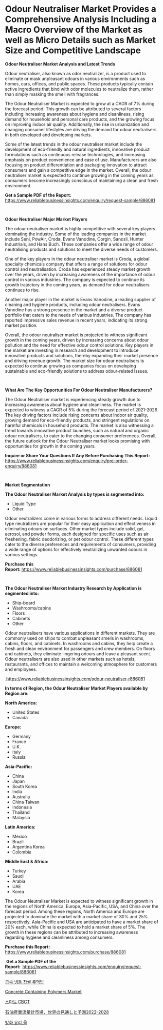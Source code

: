 <p><h1>Odour Neutraliser Market Provides a Comprehensive Analysis Including a Macro Overview of the Market as well as Micro Details such as Market Size and Competitive Landscape</h1></p><p><strong>Odour Neutraliser Market Analysis and Latest Trends</strong></p>
<p><p>Odour neutraliser, also known as odor neutralizer, is a product used to eliminate or mask unpleasant odours in various environments such as homes, cars, offices, and public spaces. These products typically contain active ingredients that bind with odor molecules to neutralize them, rather than simply masking the smell with fragrances.</p><p>The Odour Neutraliser Market is expected to grow at a CAGR of 7% during the forecast period. This growth can be attributed to several factors including increasing awareness about hygiene and cleanliness, rising demand for household and personal care products, and the growing focus on improving indoor air quality. Additionally, the rise in urbanization and changing consumer lifestyles are driving the demand for odour neutralisers in both developed and developing markets.</p><p>Some of the latest trends in the odour neutraliser market include the development of eco-friendly and natural ingredients, innovative product formulations such as continuous release technologies, and increasing emphasis on product convenience and ease of use. Manufacturers are also focusing on product differentiation and packaging innovation to attract consumers and gain a competitive edge in the market. Overall, the odour neutraliser market is expected to continue growing in the coming years as consumers become increasingly conscious of maintaining a clean and fresh environment.</p></p>
<p><strong>Get a Sample PDF of the Report:&nbsp;</strong> <a href="https://www.reliablebusinessinsights.com/enquiry/request-sample/886081">https://www.reliablebusinessinsights.com/enquiry/request-sample/886081</a></p>
<p>&nbsp;</p>
<p><strong>Odour Neutraliser Major Market Players</strong></p>
<p><p>The odour neutraliser market is highly competitive with several key players dominating the industry. Some of the leading companies in the market include Seni, PowAir, Croda, Evans Vanodine, Corgin, Sanosil, Hunter Industrials, and Hans Buch. These companies offer a wide range of odour neutralising products and solutions to meet the diverse needs of customers.</p><p>One of the key players in the odour neutraliser market is Croda, a global specialty chemicals company that offers a range of solutions for odour control and neutralisation. Croda has experienced steady market growth over the years, driven by increasing awareness of the importance of odour control in various industries. The company is expected to continue its growth trajectory in the coming years, as demand for odour neutralisers continues to rise.</p><p>Another major player in the market is Evans Vanodine, a leading supplier of cleaning and hygiene products, including odour neutralisers. Evans Vanodine has a strong presence in the market and a diverse product portfolio that caters to the needs of various industries. The company has reported impressive sales revenue in recent years, indicating its strong market position.</p><p>Overall, the odour neutraliser market is projected to witness significant growth in the coming years, driven by increasing concerns about odour pollution and the need for effective odour control solutions. Key players in the market are investing in research and development to introduce innovative products and solutions, thereby expanding their market presence and driving revenue growth. The market size for odour neutralisers is expected to continue growing as companies focus on developing sustainable and eco-friendly solutions to address odour-related issues.</p></p>
<p>&nbsp;</p>
<p><strong>What Are The Key Opportunities For Odour Neutraliser Manufacturers?</strong></p>
<p><p>The Odour Neutraliser market is experiencing steady growth due to increasing awareness about hygiene and cleanliness. The market is expected to witness a CAGR of 5% during the forecast period of 2021-2026. The key driving factors include rising concerns about indoor air quality, growing demand for eco-friendly products, and stringent regulations on harmful chemicals in household products. The market is also witnessing a trend towards innovative product launches, such as natural and organic odour neutralisers, to cater to the changing consumer preferences. Overall, the future outlook for the Odour Neutraliser market looks promising with opportunities for growth in the coming years.</p></p>
<p><strong>Inquire or Share Your Questions If Any Before Purchasing This Report:</strong> <a href="https://www.reliablebusinessinsights.com/enquiry/pre-order-enquiry/886081">https://www.reliablebusinessinsights.com/enquiry/pre-order-enquiry/886081</a></p>
<p>&nbsp;</p>
<p><strong>Market Segmentation</strong></p>
<p><strong>The Odour Neutraliser Market Analysis by types is segmented into:</strong></p>
<p><ul><li>Liquid Type</li><li>Other</li></ul></p>
<p><p>Odour neutralizers come in various forms to address different needs. Liquid type neutralizers are popular for their easy application and effectiveness in eliminating odours on surfaces. Other market types include solid, gel, aerosol, and powder forms, each designed for specific uses such as air freshening, fabric deodorizing, or pet odour control. These different types cater to the diverse preferences and requirements of consumers, providing a wide range of options for effectively neutralizing unwanted odours in various settings.</p></p>
<p><strong>Purchase this Report:&nbsp;</strong><a href="https://www.reliablebusinessinsights.com/purchase/886081">https://www.reliablebusinessinsights.com/purchase/886081</a></p>
<p>&nbsp;</p>
<p><strong>The Odour Neutraliser Market Industry Research by Application is segmented into:</strong></p>
<p><ul><li>Ship-board</li><li>Washrooms/cabins</li><li>Floors</li><li>Cabinets</li><li>Other</li></ul></p>
<p><p>Odour neutralisers have various applications in different markets. They are commonly used on ships to combat unpleasant smells in washrooms, cabins, floors, and cabinets. In washrooms and cabins, they help create a fresh and clean environment for passengers and crew members. On floors and cabinets, they eliminate lingering odours and leave a pleasant scent. Odour neutralisers are also used in other markets such as hotels, restaurants, and offices to maintain a welcoming atmosphere for customers and employees.</p></p>
<p><a href="https://www.reliablebusinessinsights.com/odour-neutraliser-r886081">&nbsp;https://www.reliablebusinessinsights.com/odour-neutraliser-r886081</a></p>
<p><strong>In terms of Region, the Odour Neutraliser Market Players available by Region are:</strong></p>
<p>
    <p> <strong> North America: </strong>
        <ul>
            <li>United States</li>
            <li>Canada</li>
        </ul>
        </p> 
    <p> <strong> Europe: </strong>
        <ul>
            <li>Germany</li>
            <li>France</li>
            <li>U.K.</li>
            <li>Italy</li>
            <li>Russia</li>
        </ul>
        </p> 
    <p> <strong> Asia-Pacific: </strong>
        <ul>
            <li>China</li>
            <li>Japan</li>
            <li>South Korea</li>
            <li>India</li>
            <li>Australia</li>
            <li>China Taiwan</li>
            <li>Indonesia</li>
            <li>Thailand</li>
            <li>Malaysia</li>
        </ul>
        </p> 
    <p> <strong> Latin America: </strong>
        <ul>
            <li>Mexico</li>
            <li>Brazil</li>
            <li>Argentina Korea</li>
            <li>Colombia</li>
        </ul>
        </p> 
    <p> <strong> Middle East & Africa: </strong>
        <ul>
            <li>Turkey</li>
            <li>Saudi</li>
            <li>Arabia</li>
            <li>UAE</li>
            <li>Korea</li>
        </ul>
    </p>
    </p>
<p><p>The Odour Neutraliser Market is expected to witness significant growth in the regions of North America, Europe, Asia-Pacific, USA, and China over the forecast period. Among these regions, North America and Europe are projected to dominate the market with a market share of 30% and 25% respectively. Asia-Pacific and USA are anticipated to have a market share of 20% each, while China is expected to hold a market share of 5%. The growth in these regions can be attributed to increasing awareness regarding hygiene and cleanliness among consumers.</p></p>
<p><strong>Purchase this Report: </strong><a href="https://www.reliablebusinessinsights.com/purchase/886081">https://www.reliablebusinessinsights.com/purchase/886081</a></p>
<p>&nbsp;<strong>Get a Sample PDF of the Report:&nbsp;&nbsp;</strong><a href="https://www.reliablebusinessinsights.com/enquiry/request-sample/886081">https://www.reliablebusinessinsights.com/enquiry/request-sample/886081</a></p>
<p><strong></strong></p>
<p><p><a href="https://github.com/berlianaparadilla48/Market-Research-Report-List-1/blob/main/9136490118998.md">급속 냉동 찹쌀 주먹밥</a></p><p><a href="https://github.com/khlifeservices/Market-Research-Report-List-1/blob/main/concrete-containing-polymers-market.md">Concrete Containing Polymers Market</a></p><p><a href="https://medium.com/@emmettsaynford43546/cbct-%EC%8B%9C%EC%9E%A5-%EC%A1%B0%EC%82%AC-%EB%B3%B4%EA%B3%A0%EC%84%9C%EC%97%90%EB%8A%94-2024%EB%85%84%EB%B6%80%ED%84%B0-2031%EB%85%84%EA%B9%8C%EC%A7%80-%EC%9D%98-cagr-%EC%98%88%EC%B8%A1%EC%9D%84-%ED%8F%AC%ED%95%A8%ED%95%9C-%EC%8B%9C%EC%9E%A5-%EA%B7%9C%EB%AA%A8-%EC%A0%90%EC%9C%A0%EC%9C%A8-%EB%B0%8F-%EC%84%B1%EC%9E%A5%EB%A5%A0%EC%97%90-%EB%8C%80%ED%95%9C-%EB%B6%84%EC%84%9D%EC%9D%B4-%ED%8F%AC%ED%95%A8%EB%90%98%EC%96%B4-%EC%9E%88%EC%8A%B5%EB%8B%88%EB%8B%A4-28cea67892c8">스마트 CBCT</a></p><p><a href="https://github.com/AaronVargas43/Market-Research-Report-List-2/blob/main/8515670130652.md">石油産業流量計市場、世界の見通しと予測2022-2028</a></p><p><a href="https://github.com/dollarearner151/Market-Research-Report-List-1/blob/main/4635806118997.md">방화 유리 울</a></p></p>